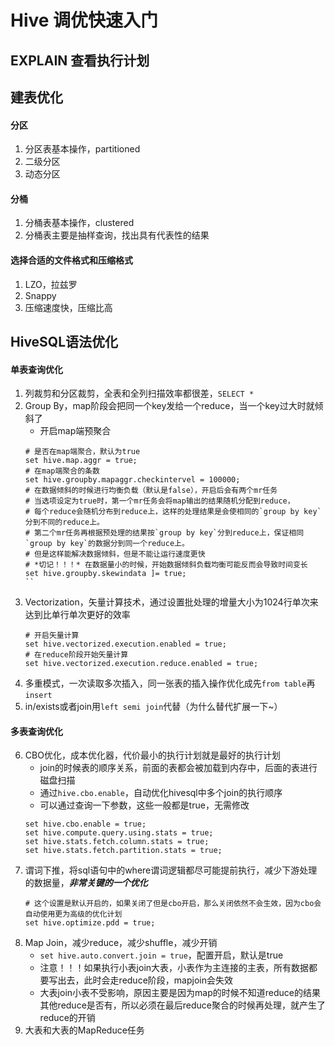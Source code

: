 # Hive 调优快速入门

## EXPLAIN 查看执行计划  

## 建表优化
#### 分区
1. 分区表基本操作，partitioned   
2. 二级分区  
3. 动态分区  
#### 分桶
1. 分桶表基本操作，clustered  
2. 分桶表主要是抽样查询，找出具有代表性的结果  
#### 选择合适的文件格式和压缩格式
1. LZO，拉兹罗
2. Snappy  
3. 压缩速度快，压缩比高

## HiveSQL语法优化
#### 单表查询优化
1. 列裁剪和分区裁剪，全表和全列扫描效率都很差，`SELECT *`  
2. Group By，map阶段会把同一个key发给一个reduce，当一个key过大时就倾斜了  
	+ 开启map端预聚合
	```
	# 是否在map端聚合，默认为true
	set hive.map.aggr = true;
	# 在map端聚合的条数
	set hive.groupby.mapaggr.checkintervel = 100000;
	# 在数据倾斜的时候进行均衡负载（默认是false），开启后会有两个mr任务
	# 当选项设定为true时，第一个mr任务会将map输出的结果随机分配到reduce，
	# 每个reduce会随机分布到reduce上，这样的处理结果是会使相同的`group by key`分到不同的reduce上。
	# 第二个mr任务再根据预处理的结果按`group by key`分到reduce上，保证相同`group by key`的数据分到同一个reduce上。
	# 但是这样能解决数据倾斜，但是不能让运行速度更快  
	# *切记！！！* 在数据量小的时候，开始数据倾斜负载均衡可能反而会导致时间变长  
	set hive.groupby.skewindata ]= true;
	``
3. Vectorization，矢量计算技术，通过设置批处理的增量大小为1024行单次来达到比单行单次更好的效率  
	```
	# 开启矢量计算  
	set hive.vectorized.execution.enabled = true;
	# 在reduce阶段开始矢量计算  
	set hive.vectorized.execution.reduce.enabled = true;
	```
4. 多重模式，一次读取多次插入，同一张表的插入操作优化成先`from table`再`insert`  
5. in/exists或者join用`left semi join`代替（为什么替代扩展一下~）  
#### 多表查询优化
6. CBO优化，成本优化器，代价最小的执行计划就是最好的执行计划  
	+ join的时候表的顺序关系，前面的表都会被加载到内存中，后面的表进行磁盘扫描  
	+ 通过`hive.cbo.enable`，自动优化hivesql中多个join的执行顺序  
	+ 可以通过查询一下参数，这些一般都是true，无需修改  
	```
	set hive.cbo.enable = true;
	set hive.compute.query.using.stats = true;
	set hive.stats.fetch.column.stats = true;
	set hive.stats.fetch.partition.stats = true;
	```
7. 谓词下推，将sql语句中的where谓词逻辑都尽可能提前执行，减少下游处理的数据量，***非常关键的一个优化***  
	```
	# 这个设置是默认开启的，如果关闭了但是cbo开启，那么关闭依然不会生效，因为cbo会自动使用更为高级的优化计划  
	set hive.optimize.pdd = true;
	```
8. Map Join，减少reduce，减少shuffle，减少开销
	+ `set hive.auto.convert.join = true`，配置开启，默认是true  
	+ 注意！！！如果执行小表join大表，小表作为主连接的主表，所有数据都要写出去，此时会走reduce阶段，mapjoin会失效  
	+ 大表join小表不受影响，原因主要是因为map的时候不知道reduce的结果其他reduce是否有，所以必须在最后reduce聚合的时候再处理，就产生了reduce的开销  
9. 大表和大表的MapReduce任务  